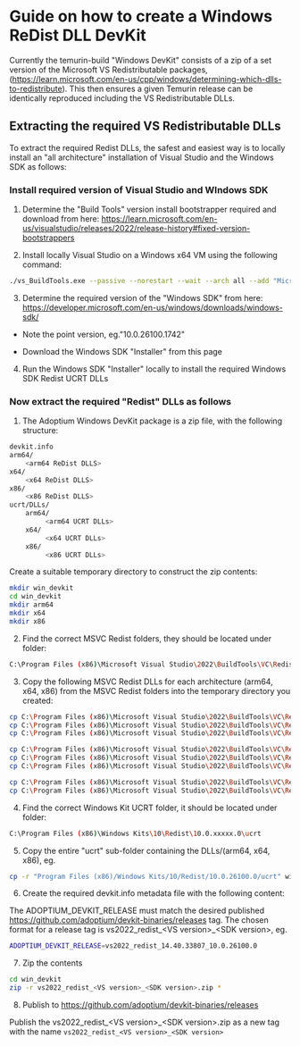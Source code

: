 # Guide on how to create a Windows ReDist DLL DevKit

Currently the temurin-build "Windows DevKit" consists of a zip of a set version of the Microsoft VS Redistributable packages,
(https://learn.microsoft.com/en-us/cpp/windows/determining-which-dlls-to-redistribute). This then ensures a given Temurin
release can be identically reproduced including the VS Redistributable DLLs.

## Extracting the required VS Redistributable DLLs

To extract the required Redist DLLs, the safest and easiest way is to locally install an "all architecture" installation of Visual Studio and the Windows SDK as follows:

### Install required version of Visual Studio and WIndows SDK

1. Determine the "Build Tools" version install bootstrapper required and download from here: https://learn.microsoft.com/en-us/visualstudio/releases/2022/release-history#fixed-version-bootstrappers

2. Install locally Visual Studio on a Windows x64 VM using the following command:

```sh
./vs_BuildTools.exe --passive --norestart --wait --arch all --add "Microsoft.VisualStudio.Workload.NativeDesktop;includeRecommended;includeOptional" --add Microsoft.VisualStudio.Component.VC.Tools.x86.x64 --add Microsoft.VisualStudio.Component.VC.Tools.ARM64 --add Microsoft.VisualStudio.Component.VC.ATL.ARM64 --add Microsoft.VisualStudio.Component.VC.MFC.ARM64
```

3. Determine the required version of the "Windows SDK" from here: https://developer.microsoft.com/en-us/windows/downloads/windows-sdk/

  - Note the point version, eg."10.0.26100.1742"

  - Download the Windows SDK "Installer" from this page

4. Run the Windows SDK "Installer" locally to install the required Windows SDK Redist UCRT DLLs 

### Now extract the required "Redist" DLLs as follows

1. The Adoptium Windows DevKit package is a zip file, with the following structure:

```sh
devkit.info
arm64/
    <arm64 ReDist DLLS>
x64/
    <x64 ReDist DLLS>
x86/
    <x86 ReDist DLLS>
ucrt/DLLs/
    arm64/
         <arm64 UCRT DLLs>
    x64/ 
         <x64 UCRT DLLs>
    x86/ 
         <x86 UCRT DLLs>
```

Create a suitable temporary directory to construct the zip contents:

```sh
mkdir win_devkit
cd win_devkit
mkdir arm64
mkdir x64
mkdir x86
```

2. Find the correct MSVC Redist folders, they should be located under folder:

```sh
C:\Program Files (x86)\Microsoft Visual Studio\2022\BuildTools\VC\Redist\MSVC\xx.yy.zzzzz\<arch>\Microsoft.VC143.CRT
```

3. Copy the following MSVC Redist DLLs for each architecture (arm64, x64, x86) from the MSVC Redist folders into the temporary directory you created:

```sh
cp C:\Program Files (x86)\Microsoft Visual Studio\2022\BuildTools\VC\Redist\MSVC\xx.yy.zzzzz\arm64\Microsoft.VC143.CRT\vcruntime140.dll win_devkit/arm64
cp C:\Program Files (x86)\Microsoft Visual Studio\2022\BuildTools\VC\Redist\MSVC\xx.yy.zzzzz\arm64\Microsoft.VC143.CRT\vcruntime140_1.dll win_devkit/arm64
cp C:\Program Files (x86)\Microsoft Visual Studio\2022\BuildTools\VC\Redist\MSVC\xx.yy.zzzzz\arm64\Microsoft.VC143.CRT\msvcp140.dll win_devkit/arm64

cp C:\Program Files (x86)\Microsoft Visual Studio\2022\BuildTools\VC\Redist\MSVC\xx.yy.zzzzz\x64\Microsoft.VC143.CRT\vcruntime140.dll win_devkit/x64
cp C:\Program Files (x86)\Microsoft Visual Studio\2022\BuildTools\VC\Redist\MSVC\xx.yy.zzzzz\x64\Microsoft.VC143.CRT\vcruntime140_1.dll win_devkit/x64
cp C:\Program Files (x86)\Microsoft Visual Studio\2022\BuildTools\VC\Redist\MSVC\xx.yy.zzzzz\x64\Microsoft.VC143.CRT\msvcp140.dll win_devkit/x64

cp C:\Program Files (x86)\Microsoft Visual Studio\2022\BuildTools\VC\Redist\MSVC\xx.yy.zzzzz\x86\Microsoft.VC143.CRT\vcruntime140.dll win_devkit/x86
cp C:\Program Files (x86)\Microsoft Visual Studio\2022\BuildTools\VC\Redist\MSVC\xx.yy.zzzzz\x86\Microsoft.VC143.CRT\msvcp140.dll win_devkit/x86
```

4. Find the correct Windows Kit UCRT folder, it should be located under folder:

```sh
C:\Program Files (x86)\Windows Kits\10\Redist\10.0.xxxxx.0\ucrt
```

5. Copy the entire "ucrt" sub-folder containing the DLLs/(arm64, x64, x86), eg.

```sh
cp -r "Program Files (x86)/Windows Kits/10/Redist/10.0.26100.0/ucrt" win_devkit
```

6. Create the required devkit.info metadata file with the following content:

The ADOPTIUM_DEVKIT_RELEASE must match the desired published https://github.com/adoptium/devkit-binaries/releases tag. The chosen format for a release tag is vs2022_redist_&lt;VS version&gt;_&lt;SDK version&gt;, eg.

```sh
ADOPTIUM_DEVKIT_RELEASE=vs2022_redist_14.40.33807_10.0.26100.0
```

7. Zip the contents

```sh
cd win_devkit
zip -r vs2022_redist_<VS version>_<SDK version>.zip *
```

8. Publish to https://github.com/adoptium/devkit-binaries/releases

Publish the vs2022_redist_&lt;VS version&gt;_&lt;SDK version&gt;.zip as a new tag with the name ```vs2022_redist_<VS version>_<SDK version>```

